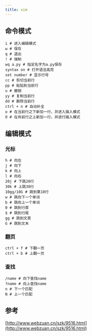 ```yaml
---
title: vim
---
```

## 命令模式

```shell
i # 进入编辑模式
w # 保存
q # 退出
! # 强制
wq a.py # 指定名字为a.py保存
syntax on # 打开语法高亮
set number # 显示行号
cc # 剪切当前行
pp # 粘贴到当前行
u # 撤销
yy # 复制当前行
dd # 删除当前行
ctrl + n # 自动补全
o # 在当前行之下新加一行，并进入插入模式
O # 在肖前行之上新加一行，并进行插入模式
```

## 编辑模式

### 光标

```shell
h # 向左
j # 向下
k # 向上
l # 向右
20j # 下跳20行
30k # 上跳30行
10gg/10G # 跳到第10行
w # 跳向下一个单词
b # 跳向上一个单词
0 # 跳到行首
$ # 跳到行尾
gg # 跳到文首
G # 跳到文末
```

### 翻页

```shell
ctrl + f # 下翻一页
ctrl + b # 上翻一页
```

### 查找

```shell
/name # 向下查找name
?name # 向上查找name
n # 下一个匹配
N # 上一个匹配
```

## 参考

[http://www.webzuan.cn/szk/9516.html](http://www.webzuan.cn/szk/9516.html)